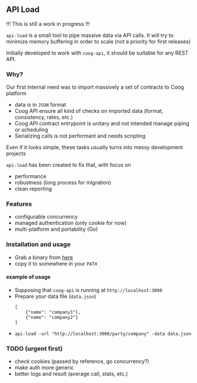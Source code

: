 ## API Load

!!! This is still a work in progress !!!

`api-load` is a small tool to pipe massive data via API calls. It will try to minimize memory buffering in order to scale (not a priority for first releases)

Initially developed to work with `coog-api`, it should be suitable for any REST API.

### Why?

Our first internal need was to import massively a set of contracts to Coog platform

- data is in `JSON` format
- Coog API ensure all kind of checks on imported data (format, consistency, rates, etc.)
- Coog API contract entrypoint is unitary and not intended manage piping or scheduling
- Serializing calls is not performant and needs scripting

Even if it looks simple, these tasks usually turns into messy development projects

`api-load` has been created to fix that, with focus on

- performance
- robustness (long process for migration)
- clean reporting

### Features

- configurable concurrency
- managed authentication (only cookie for now)
- multi-platform and portability (Go)

### Installation and usage

- Grab a binary from [here](https://github.com/coopengo/api-load/releases)
- copy it to somewhere in your `PATH`

#### example of usage

- Supposing that `coog-api` is running at `http://localhost:3000`
- Prepare your data file (`data.json`)
    ```
    [
        {"name": "company1"},
        {"name": "company2"}
    ]
    ```
- `api-load -url "http://localhost:3000/party/company" -data data.json`

### TODO (urgent first)

- check cookies (passed by reference, go concurrency?)
- make auth more generic
- better logs and result (average call, stats, etc.)
